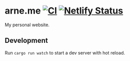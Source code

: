 # arne.me [![CI](https://github.com/bahlo/arne.me/actions/workflows/ci.yaml/badge.svg)](https://github.com/bahlo/arne.me/actions/workflows/ci.yaml) [![Netlify Status](https://api.netlify.com/api/v1/badges/2485cf2e-e6a6-4a0f-b412-a929e0d3a379/deploy-status)](https://app.netlify.com/sites/arne-me/deploys)

My personal website.

## Development

Run `cargo run watch` to start a dev server with hot reload.
